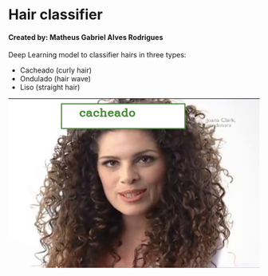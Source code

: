 # Hair classifier

#### Created by: Matheus Gabriel Alves Rodrigues

Deep Learning model to classifier hairs in three types:

* Cacheado (curly hair)
* Ondulado (hair wave)
* Liso (straight hair)


![example](./frames/17.jpg)


